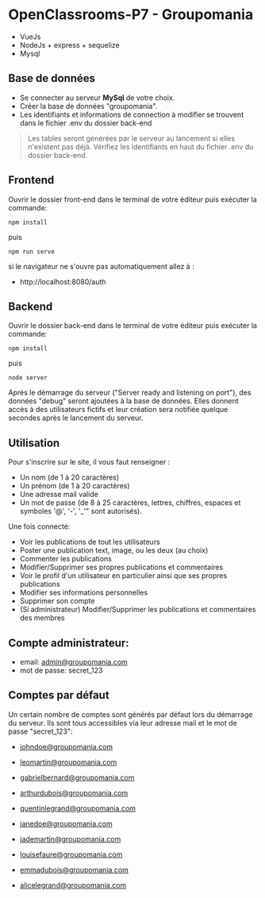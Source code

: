 # OpenClassrooms-P7 - Groupomania

- VueJs
- NodeJs + express + sequelize
- Mysql

## Base de données

- Se connecter au serveur **MySql** de votre choix.
- Créer la base de données "groupomania".
- Les identifiants et informations de connection à modifier se trouvent dans le fichier .env du dossier back-end
> Les tables seront générées par le serveur au lancement si elles n'existent pas déjà.
Vérifiez les identifiants en haut du fichier .env du dossier back-end.


## Frontend

Ouvrir le dossier front-end dans le terminal de votre éditeur puis exécuter la commande:

    npm install

puis

    npm run serve

si le navigateur ne s'ouvre pas automatiquement allez à :

- http://localhost:8080/auth

## Backend

Ouvrir le dossier back-end dans le terminal de votre éditeur puis exécuter la commande:

    npm install

puis

    node server
	
Après le démarrage du serveur ("Server ready and listening on port"), des données "debug" seront ajoutées à la base de données.
Elles donnent accès à des utilisateurs fictifs et leur création sera notifiée quelque secondes après le lancement du serveur.

## Utilisation

Pour s'inscrire sur le site, il vous faut renseigner :

- Un nom (de 1 à 20 caractères)
- Un prénom (de 1 à 20 caractères)
- Une adresse mail valide
- Un mot de passe (de 8 à 25 caractères, lettres, chiffres, espaces et symboles '@', '-', '_'" sont autorisés).

Une fois connecté:

- Voir les publications de tout les utilisateurs
- Poster une publication text, image, ou les deux (au choix)
- Commenter les publications
- Modifier/Supprimer ses propres publications et commentaires
- Voir le profil d'un utilisateur en particulier ainsi que ses propres publications
- Modifier ses informations personnelles
- Supprimer son compte
- (Si administrateur) Modifier/Supprimer les publications et commentaires des membres

## Compte administrateur: 
- email: admin@groupomania.com
- mot de passe: secret_123

## Comptes par défaut

Un certain nombre de comptes sont générés par défaut lors du démarrage du serveur.
Ils sont tous accessibles via leur adresse mail et le mot de passe "secret_123":

- johndoe@groupomania.com
- leomartin@groupomania.com
- gabrielbernard@groupomania.com
- arthurdubois@groupomania.com
- quentinlegrand@groupomania.com

- janedoe@groupomania.com
- jademartin@groupomania.com
- louisefaure@groupomania.com
- emmadubois@groupomania.com
- alicelegrand@groupomania.com